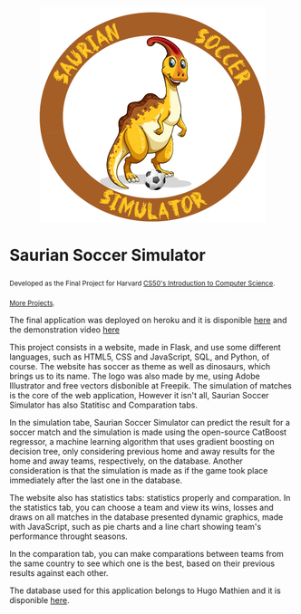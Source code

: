 <p align="center">
  <img src="/static/sss.png" >
</p>

# Saurian Soccer Simulator
<sub>Developed as the Final Project for Harvard [CS50's Introduction to Computer Science](https://learning.edx.org/course/course-v1:HarvardX+CS50+X/home).</sub>

<sub>[More Projects](https://github.com/jhpenas/portfolio).</sub>

The final application was deployed on heroku and it is disponible [here](http://saurian-soccer-simulator.herokuapp.com/) and the demonstration video [here](https://www.youtube.com/watch?v=7lDYlgxDh6Y)

This project consists in a website, made in Flask, and use some different languages, such as HTML5, CSS and JavaScript, SQL, and Python, of course. The website has soccer as theme as well as dinosaurs, which brings us to its name. The logo was also made by me, using Adobe Illustrator and free vectors disbonible at Freepik. The simulation of matches is the core of the web application, However it isn't all, Saurian Soccer Simulator has also Statitisc and Comparation tabs.

In the simulation tabe, Saurian Soccer Simulator can predict the result for a soccer match and the simulation is made using the open-source CatBoost regressor, a machine learning algorithm that uses gradient boosting on decision tree, only considering previous home and away results for the home and away teams, respectively, on the database. Another consideration is that the simulation is made as if the game took place immediately after the last one in the database.

The website also has statistics tabs: statistics properly and comparation. In the statistics tab, you can choose a team and view its wins, losses and draws on all matches in  the database presented dynamic graphics, made with JavaScript, such as pie charts and a line chart showing team's performance throught seasons. 

In the comparation tab, you can make comparations between teams from the same country to see which one is the best, based on their previous results against each other.

The database used for this application belongs to Hugo Mathien and it is disponible [here](https://www.kaggle.com/hugomathien/soccer).

